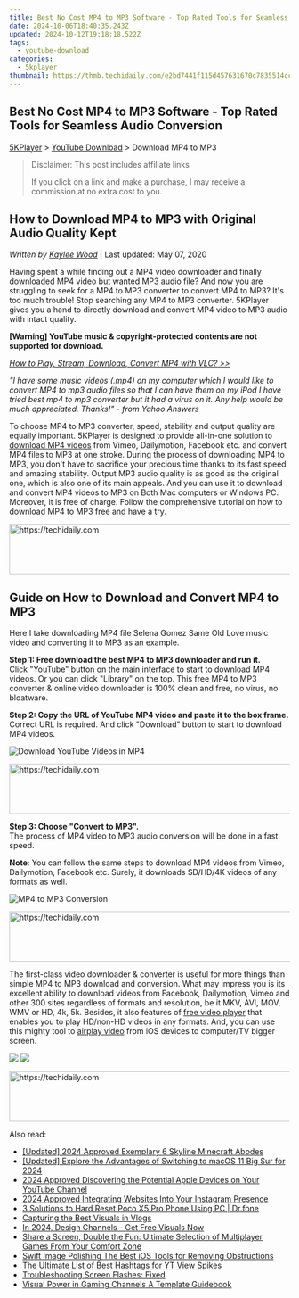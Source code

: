 ```yaml
---
title: Best No Cost MP4 to MP3 Software - Top Rated Tools for Seamless Audio Conversion
date: 2024-10-06T18:40:35.243Z
updated: 2024-10-12T19:18:18.522Z
tags:
  - youtube-download
categories:
  - 5kplayer
thumbnail: https://thmb.techidaily.com/e2bd7441f115d457631670c7835514cc1e1ad27ead792a165abad33ef124056a.jpg
---
```


## Best No Cost MP4 to MP3 Software - Top Rated Tools for Seamless Audio Conversion

[5KPlayer](https://tools.techidaily.com/5kplayer/products/) \> [YouTube Download](https://tools.techidaily.com/5kplayer/youtube-download/) \> Download MP4 to MP3

>  Disclaimer: This post includes affiliate links
>
>  If you click on a link and make a purchase, I may receive a commission at no extra cost to you.
>

## How to Download MP4 to MP3 with Original Audio Quality Kept

 _Written by [Kaylee Wood](https://www.quora.com/profile/Amanda-Hu-21)_ | Last updated: May 07, 2020 

Having spent a while finding out a MP4 video downloader and finally downloaded MP4 video but wanted MP3 audio file? And now you are struggling to seek for a MP4 to MP3 converter to convert MP4 to MP3? It's too much trouble! Stop searching any MP4 to MP3 converter. 5KPlayer gives you a hand to directly download and convert MP4 video to MP3 audio with intact quality. 

**\[Warning\] YouTube music & copyright-protected contents are not supported for download.**

_[How to Play, Stream, Download, Convert MP4 with VLC? >>](https://tools.techidaily.com/5kplayer/products/)_

_"I have some music videos (.mp4) on my computer which I would like to convert MP4 to mp3 audio files so that I can have them on my iPod I have tried best mp4 to mp3 converter but it had a virus on it. Any help would be much appreciated. Thanks!" - from Yahoo Answers_

To choose MP4 to MP3 converter, speed, stability and output quality are equally important. 5KPlayer is designed to provide all-in-one solution to [download MP4 videos](https://tools.techidaily.com/5kplayer/youtube-download/) from Vimeo, Dailymotion, Facebook etc. and convert MP4 files to MP3 at one stroke. During the process of downloading MP4 to MP3, you don't have to sacrifice your precious time thanks to its fast speed and amazing stability. Output MP3 audio quality is as good as the original one, which is also one of its main appeals. And you can use it to download and convert MP4 videos to MP3 on Both Mac computers or Windows PC. Moreover, it is free of charge. Follow the comprehensive tutorial on how to download MP4 to MP3 free and have a try. 

<!-- affiliate ads begin -->
<a href="https://ephamedtechinc.pxf.io/c/5597632/2136625/26400" target="_top" id="2136625">
  <img src="//a.impactradius-go.com/display-ad/26400-2136625" border="0" alt="https://techidaily.com" width="728" height="90"/>
</a>
<img height="0" width="0" src="https://ephamedtechinc.pxf.io/i/5597632/2136625/26400" style="position:absolute;visibility:hidden;" border="0" />
<!-- affiliate ads end -->

## Guide on How to Download and Convert MP4 to MP3

Here I take downloading MP4 file Selena Gomez Same Old Love music video and converting it to MP3 as an example.

**Step 1: Free download the best MP4 to MP3 downloader and run it.**   
 Click "YouTube" button on the main interface to start to download MP4 videos. Or you can click "Library" on the top. This free MP4 to MP3 converter & online video downloader is 100% clean and free, no virus, no bloatware.

**Step 2: Copy the URL of YouTube MP4 video and paste it to the box frame.**   
Correct URL is required. And click "Download" button to start to download MP4 videos.

![Download YouTube Videos in MP4](https://www.5kplayer.com/youtube-download/img/download-same-old-love-mp4.jpg) 

<!-- affiliate ads begin -->
<a href="https://unicoeye.pxf.io/c/5597632/2134238/18498" target="_top" id="2134238">
  <img src="//a.impactradius-go.com/display-ad/18498-2134238" border="0" alt="https://techidaily.com" width="728" height="90"/>
</a>
<img height="0" width="0" src="https://unicoeye.pxf.io/i/5597632/2134238/18498" style="position:absolute;visibility:hidden;" border="0" />
<!-- affiliate ads end -->

**Step 3: Choose "Convert to MP3".**   
 The process of MP4 video to MP3 audio conversion will be done in a fast speed. 

**Note**: You can follow the same steps to download MP4 videos from Vimeo, Dailymotion, Facebook etc. Surely, it downloads SD/HD/4K videos of any formats as well. 

![MP4 to MP3 Conversion](https://www.5kplayer.com/youtube-download/img/download-same-old-love-mp3.jpg) 

<!-- affiliate ads begin -->
<a href="https://appsumo.8odi.net/c/5597632/2151856/7443" target="_top" id="2151856">
  <img src="//a.impactradius-go.com/display-ad/7443-2151856" border="0" alt="https://techidaily.com" width="728" height="90"/>
</a>
<img height="0" width="0" src="https://appsumo.8odi.net/i/5597632/2151856/7443" style="position:absolute;visibility:hidden;" border="0" />
<!-- affiliate ads end -->

The first-class video downloader & converter is useful for more things than simple MP4 to MP3 download and conversion. What may impress you is its excellent ability to download videos from Facebook, Dailymotion, Vimeo and other 300 sites regardless of formats and resolution, be it MKV, AVI, MOV, WMV or HD, 4k, 5k. Besides, it also features of [free video player](https://tools.techidaily.com/5kplayer/video-music-player/) that enables you to play HD/non-HD videos in any formats. And, you can use this mighty tool to [airplay video](https://tools.techidaily.com/5kplayer/airplay/) from iOS devices to computer/TV bigger screen.

[![](https://www.5kplayer.com/youtube-download/../button/freedownwhitewin.png)](https://tools.techidaily.com/5kplayer/products/) [![](https://www.5kplayer.com/youtube-download/../button/freedownbackmac.png)](https://tools.techidaily.com/5kplayer/products/)

<!-- affiliate ads begin -->
<a href="https://appsumo.8odi.net/c/5597632/2043638/7443" target="_top" id="2043638">
  <img src="//a.impactradius-go.com/display-ad/7443-2043638" border="0" alt="https://techidaily.com" width="728" height="90"/>
</a>
<img height="0" width="0" src="https://appsumo.8odi.net/i/5597632/2043638/7443" style="position:absolute;visibility:hidden;" border="0" />
<!-- affiliate ads end -->

<ins class="adsbygoogle"
     style="display:block"
     data-ad-format="autorelaxed"
     data-ad-client="ca-pub-7571918770474297"
     data-ad-slot="1223367746"></ins>

<ins class="adsbygoogle"
     style="display:block"
     data-ad-client="ca-pub-7571918770474297"
     data-ad-slot="8358498916"
     data-ad-format="auto"
     data-full-width-responsive="true"></ins>

<span class="atpl-alsoreadstyle">Also read:</span>
<div><ul>
<li><a href="https://screen-sharing-recording.techidaily.com/updated-2024-approved-exemplary-6-skyline-minecraft-abodes/"><u>[Updated] 2024 Approved Exemplary 6 Skyline Minecraft Abodes</u></a></li>
<li><a href="https://fox-links.techidaily.com/updated-explore-the-advantages-of-switching-to-macos-11-big-sur-for-2024/"><u>[Updated] Explore the Advantages of Switching to macOS 11 Big Sur for 2024</u></a></li>
<li><a href="https://youtube-video-recordings.techidaily.com/2024-approved-discovering-the-potential-apple-devices-on-your-youtube-channel/"><u>2024 Approved Discovering the Potential Apple Devices on Your YouTube Channel</u></a></li>
<li><a href="https://instagram-clips.techidaily.com/2024-approved-integrating-websites-into-your-instagram-presence/"><u>2024 Approved Integrating Websites Into Your Instagram Presence</u></a></li>
<li><a href="https://phone-solutions.techidaily.com/3-solutions-to-hard-reset-poco-x5-pro-phone-using-pc-drfone-by-drfone-reset-android-reset-android/"><u>3 Solutions to Hard Reset Poco X5 Pro Phone Using PC | Dr.fone</u></a></li>
<li><a href="https://youtube-video-recordings.techidaily.com/capturing-the-best-visuals-in-vlogs/"><u>Capturing the Best Visuals in Vlogs</u></a></li>
<li><a href="https://youtube-video-recordings.techidaily.com/in-2024-design-channels-get-free-visuals-now/"><u>In 2024, Design Channels - Get Free Visuals Now</u></a></li>
<li><a href="https://buynow-tips.techidaily.com/share-a-screen-double-the-fun-ultimate-selection-of-multiplayer-games-from-your-comfort-zone/"><u>Share a Screen, Double the Fun: Ultimate Selection of Multiplayer Games From Your Comfort Zone</u></a></li>
<li><a href="https://extra-hints.techidaily.com/swift-image-polishing-the-best-ios-tools-for-removing-obstructions/"><u>Swift Image Polishing The Best iOS Tools for Removing Obstructions</u></a></li>
<li><a href="https://youtube-video-recordings.techidaily.com/the-ultimate-list-of-best-hashtags-for-yt-view-spikes/"><u>The Ultimate List of Best Hashtags for YT View Spikes</u></a></li>
<li><a href="https://graphic-issues.techidaily.com/1719818365828-troubleshooting-screen-flashes-fixed/"><u>Troubleshooting Screen Flashes: Fixed</u></a></li>
<li><a href="https://youtube-video-recordings.techidaily.com/visual-power-in-gaming-channels-a-template-guidebook/"><u>Visual Power in Gaming Channels A Template Guidebook</u></a></li>
</ul></div>

